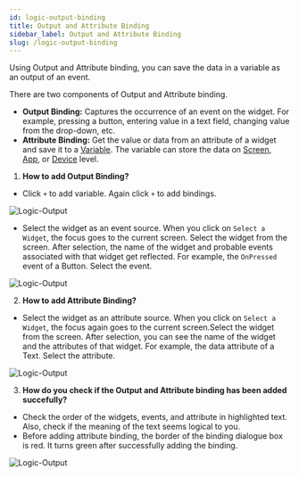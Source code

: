 ```yaml
---
id: logic-output-binding
title: Output and Attribute Binding
sidebar_label: Output and Attribute Binding
slug: /logic-output-binding
---
```


Using Output and Attribute binding, you can save the data in a variable as an output of an event.

There are two components of Output and Attribute binding.

+ **Output Binding:**  Captures the occurrence of an event on the widget. For example, pressing a button, entering value in a text field, changing value from the drop-down, etc.
+ **Attribute Binding:**  Get the value or data from an attribute of a widget and save it to a [Variable](designer-logic.md). The variable can store the data on [Screen](designer-logic.md#screen-variable), [App](designer-logic.md#app-variable), or [Device](designer-logic.md#device-variable) level.

1. **How to add Output Binding?**

+ Click `+` to add variable. Again click `+` to add bindings.

![Logic-Output](/img/Logic-Output-Binding-1.PNG)

+ Select the widget as an event source. When you click on `Select a Widget`, the focus goes to the current screen. Select the widget from the screen. After selection, the name of the widget and probable events associated with that widget get reflected. For example, the `OnPressed` event of a Button. Select the event.

![Logic-Output](/img/Logic-Output-Binding-2.PNG)

2. **How to add Attribute Binding?**

+ Select the widget as an attribute source. When you click on `Select a Widget`, the focus again goes to the current screen.Select the widget from the screen. After selection, you can see the name of the widget and the attributes of that widget. For example, the data attribute of a Text. Select the attribute.

![Logic-Output](/img/Logic-Output-Binding-3.PNG)

3. **How do you check if the Output and Attribute binding has been added succefully?**

+ Check the order of the widgets, events, and attribute in highlighted text. Also, check if the meaning of the text seems logical to you.
+ Before adding attribute binding, the border of the binding dialogue box is red. It turns green after successfully adding the binding. 

![Logic-Output](/img/Logic-Output-Binding-4.PNG)
 
